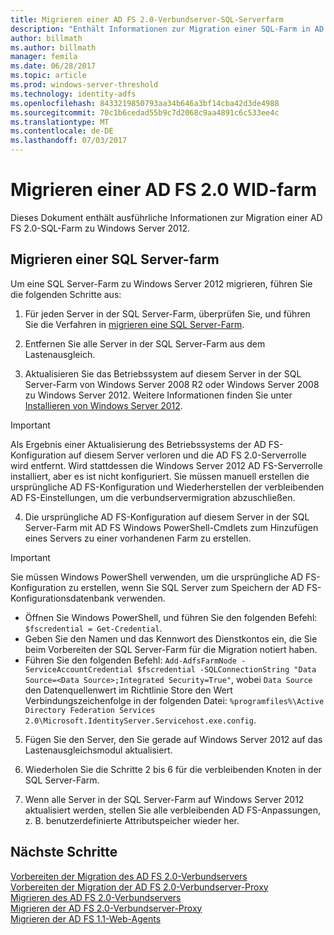 ```yaml
---
title: Migrieren einer AD FS 2.0-Verbundserver-SQL-Serverfarm
description: "Enthält Informationen zur Migration einer SQL-Farm in AD FS 2.0-Server zu Windows Server 2012"
author: billmath
ms.author: billmath
manager: femila
ms.date: 06/28/2017
ms.topic: article
ms.prod: windows-server-threshold
ms.technology: identity-adfs
ms.openlocfilehash: 8433219850793aa34b646a3bf14cba42d3de4988
ms.sourcegitcommit: 70c1b6cedad55b9c7d2068c9aa4891c6c533ee4c
ms.translationtype: MT
ms.contentlocale: de-DE
ms.lasthandoff: 07/03/2017
---
```

# <a name="migrate-an-ad-fs-20-wid-farm"></a>Migrieren einer AD FS 2.0 WID-farm  
Dieses Dokument enthält ausführliche Informationen zur Migration einer AD FS 2.0-SQL-Farm zu Windows Server 2012.


## <a name="migrate-a-sql-server-farm"></a>Migrieren einer SQL Server-farm  
 Um eine SQL Server-Farm zu Windows Server 2012 migrieren, führen Sie die folgenden Schritte aus:  
  
1.  Für jeden Server in der SQL Server-Farm, überprüfen Sie, und führen Sie die Verfahren in [migrieren eine SQL Server-Farm](prepare-to-migrate-a-sql-server-farm.md).  
  
2.  Entfernen Sie alle Server in der SQL Server-Farm aus dem Lastenausgleich.  
  
3.  Aktualisieren Sie das Betriebssystem auf diesem Server in der SQL Server-Farm von Windows Server 2008 R2 oder Windows Server 2008 zu Windows Server 2012. Weitere Informationen finden Sie unter [Installieren von Windows Server 2012](https://technet.microsoft.com/library/jj134246.aspx).  
  
> [!IMPORTANT]
>  Als Ergebnis einer Aktualisierung des Betriebssystems der AD FS-Konfiguration auf diesem Server verloren und die AD FS 2.0-Serverrolle wird entfernt. Wird stattdessen die Windows Server 2012 AD FS-Serverrolle installiert, aber es ist nicht konfiguriert. Sie müssen manuell erstellen die ursprüngliche AD FS-Konfiguration und Wiederherstellen der verbleibenden AD FS-Einstellungen, um die verbundservermigration abzuschließen.  
  
4.  Die ursprüngliche AD FS-Konfiguration auf diesem Server in der SQL Server-Farm mit AD FS Windows PowerShell-Cmdlets zum Hinzufügen eines Servers zu einer vorhandenen Farm zu erstellen.  
  
> [!IMPORTANT]
>  Sie müssen Windows PowerShell verwenden, um die ursprüngliche AD FS-Konfiguration zu erstellen, wenn Sie SQL Server zum Speichern der AD FS-Konfigurationsdatenbank verwenden.  

  - Öffnen Sie Windows PowerShell, und führen Sie den folgenden Befehl: `$fscredential = Get-Credential`.  
  - Geben Sie den Namen und das Kennwort des Dienstkontos ein, die Sie beim Vorbereiten der SQL Server-Farm für die Migration notiert haben.  
  - Führen Sie den folgenden Befehl: `Add-AdfsFarmNode -ServiceAccountCredential $fscredential -SQLConnectionString "Data Source=<Data Source>;Integrated Security=True"`, wobei `Data Source` den Datenquellenwert im Richtlinie Store den Wert Verbindungszeichenfolge in der folgenden Datei: `%programfiles%\Active Directory Federation Services 2.0\Microsoft.IdentityServer.Servicehost.exe.config`.  
  
5.  Fügen Sie den Server, den Sie gerade auf Windows Server 2012 auf das Lastenausgleichsmodul aktualisiert.  
  
6.  Wiederholen Sie die Schritte 2 bis 6 für die verbleibenden Knoten in der SQL Server-Farm.  
  
7.  Wenn alle Server in der SQL Server-Farm auf Windows Server 2012 aktualisiert werden, stellen Sie alle verbleibenden AD FS-Anpassungen, z. B. benutzerdefinierte Attributspeicher wieder her.  

## <a name="next-steps"></a>Nächste Schritte
 [Vorbereiten der Migration des AD FS 2.0-Verbundservers](prepare-to-migrate-ad-fs-fed-server.md)   
 [Vorbereiten der Migration der AD FS 2.0-Verbundserver-Proxy](prepare-to-migrate-ad-fs-fed-proxy.md)   
 [Migrieren des AD FS 2.0-Verbundservers](migrate-the-ad-fs-fed-server.md)   
 [Migrieren der AD FS 2.0-Verbundserver-Proxy](migrate-the-ad-fs-2-fed-server-proxy.md)   
 [Migrieren der AD FS 1.1-Web-Agents](migrate-the-ad-fs-web-agent.md)



